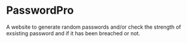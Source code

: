 # PasswordPro
A website to generate random passwords and/or check the strength of exsisting password and if it has been breached or not.
